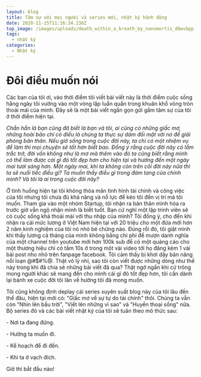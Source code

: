 ```yaml
---
layout: blog
title: Tâm sự với mọi người và series mới, nhật ký hành động
date: 2020-11-15T11:16:34.236Z
top_image: /images/uploads/death_within_a_breath_by_nanomortis_d8wvbpp-fullview.jpg
tags:
  - nhật ký
categories:
  - Nhật ký
---
```

# Đôi điều muốn nói

Các bạn của tôi ơi, vào thời điểm tôi viết bài viết này là thời điểm cuộc sống hằng ngày tôi vướng vào một vòng lặp luẩn quẩn trong khuân khổ vòng tròn thoải mái của mình. Đây sẽ là một bài viết ngắn gọn gửi gắm tâm sự của tôi ở thời điểm hiện tại.

*Chắn hẳn là bạn cũng đã biết là bạn và tôi, ai cũng có những giấc mơ, những hoài bão chỉ có điều là chúng ta thực sự dám đối mặt với nó để giải phóng bản thân. Nếu giờ sống trong cuộc đời này, ta chỉ có một nhiệm vụ để làm thì mọi chuyện sẽ tốt hơn biết bao. Đồng ý rằng cuộc đời này có lắm trắc trở, đời vốn không như là mơ mà thêm vào đó ta cũng biết rằng mình có thể làm được cái gì đó tốt đẹp hơn cho hiện tại và hướng đến một ngày mai tươi sáng hơn. Một ngày mai, khi ta không còn trên cõi đời này nữa thì ta sẽ nuối tiếc điều gì? Ta muốn thấy điều gì trong đám tang của chính mình? Và tôi là ai trong cuộc đời này?*

<!-- more -->

Ở tình huống hiện tại tôi không thỏa mãn tình hình tài chính và công việc của tôi nhưng tôi chưa đủ khả năng và nỗ lực để kéo tôi đến vị trí mà tôi muốn. Tham gia vào một nhóm Startup, tôi nhận ra bản thân mình hóa ra trước giờ vẫn ngộ nhận mình là biết tuốt. Bạn cứ nghĩ một lập trình viên sẽ có cuộc sống khá thoải mái với thu nhập của mình? Tôi đồng ý, cho đến khi nhận ra cái mức lương ở Việt Nam hiện tại với 20 triệu cho một đứa mới hơn 2 năm kinh nghiệm của tôi nó nhỏ bé chừng nào. Đúng rồi đó, tôi giật mình khi thấy lương cả tháng của mình không bằng chi phí để mượn danh nghĩa của một channel trên youtube mới hơn 100k sub để có một quảng cáo cho một thương hiệu chỉ có tầm 10s ở trong một vài video tới họ đăng kèm 1 vài bài post nho nhỏ trên fanpage facebook. Tôi cảm thấy bị khơi dậy bản năng nổi loạn @#$#%@. Thật vô lý nhỉ, sao tôi còn viết được những dòng như thế này trong khi đã chia sẻ những bài viết đã qua? Thật ngớ ngẩn khi cứ trông mong người khác sẽ mang đến cho mình cái gì đó tốt đẹp hơn, tôi cần dành lại bánh xe cuộc đời tôi lăn về hướng tôi đã mong muốn.

Tôi cũng không định deplay cái series xuyên suất blog này của tôi lâu đến thế đâu, hiện tại mới có: "Giấc mơ về sự tự do tài chính" thôi. Chúng ta vẫn còn "Nhìn lên bầu trời", "Viết lên những vì sao" và "Huyền thoại sống" nữa. Bộ series đó và các bài viết nhật ký của tôi sẽ tuân theo mô thức sau:

\- Nơi ta đang đứng.

\- Hướng ta muốn đi.

\- Kế hoạch để đi đến.

\- Khi ta ở vạch đích.

Giờ thì bắt đầu nào!
